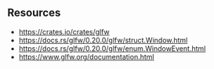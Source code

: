 ## Resources

* https://crates.io/crates/glfw
* https://docs.rs/glfw/0.20.0/glfw/struct.Window.html
* https://docs.rs/glfw/0.20.0/glfw/enum.WindowEvent.html
* https://www.glfw.org/documentation.html

